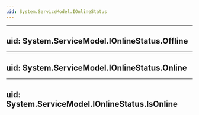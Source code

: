 ```yaml
---
uid: System.ServiceModel.IOnlineStatus
---
```


---
uid: System.ServiceModel.IOnlineStatus.Offline
---

---
uid: System.ServiceModel.IOnlineStatus.Online
---

---
uid: System.ServiceModel.IOnlineStatus.IsOnline
---
